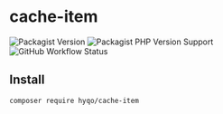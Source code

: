 # cache-item 
![Packagist Version](https://img.shields.io/packagist/v/hyqo/cache-item?style=flat-square)
![Packagist PHP Version Support](https://img.shields.io/packagist/php-v/hyqo/cache-item?style=flat-square)
![GitHub Workflow Status](https://img.shields.io/github/actions/workflow/status/hyqo/cache-item/tests.yml?branch=main&label=tests&style=flat-square)


## Install

```sh
composer require hyqo/cache-item
```

